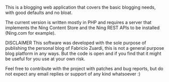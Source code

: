 This is a blogging web application that covers the basic blogging needs, with good defaults and no bloat.

The current version is written mostly in PHP and requires a server that implements the Ning Content Store and the Ning REST APIs to be installed (Ning.com for example).

DISCLAIMER
This software was developed with the sole purpose of publishing the personal blog of Fabricio Zuardi, this is not a general purpose blog platform in any ways. But the code is open and if you find that it might be useful for you use at your own risk.

Feel free to contribute with the project with patches and bug reports, but do not expect any email replies or support of any kind whatsoever :)